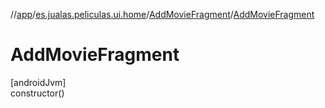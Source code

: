 //[app](../../../index.md)/[es.jualas.peliculas.ui.home](../index.md)/[AddMovieFragment](index.md)/[AddMovieFragment](-add-movie-fragment.md)

# AddMovieFragment

[androidJvm]\
constructor()
